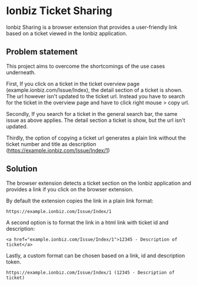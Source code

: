 # Ionbiz Ticket Sharing

Ionbiz Sharing is a browser extension that provides a user-friendly link based on a ticket viewed in the Ionbiz application.

## Problem statement

This project aims to overcome the shortcomings of the use cases underneath.

First, If you click on a ticket in the ticket overview page (example.ionbiz.com/Issue/Index), the detail section of a ticket is shown.
The url however isn't updated to the ticket url.
Instead you have to search for the ticket in the overview page and have to click right mouse > copy url.

Secondly, If you search for a ticket in the general search bar, the same issue as above applies. The detail section a ticket is show, but the url isn't updated.

Thirdly, the option of copying a ticket url generates a plain link without the ticket number and title as description (https://example.ionbiz.com/Issue/Index/1)

## Solution

The browser extension detects a ticket section on the Ionbiz application and provides a link if you click on the browser extension.

By default the extension copies the link in a plain link format:

```
https://example.ionbiz.com/Issue/Index/1
```

A second option is to format the link in a html link with ticket id and description: 

```
<a href="example.ionbiz.com/Issue/Index/1">12345 - Description of ticket</a>
```

Lastly, a custom format can be chosen based on a link, id and description token.

```
https://example.ionbiz.com/Issue/Index/1 (12345 - Description of ticket)
```
